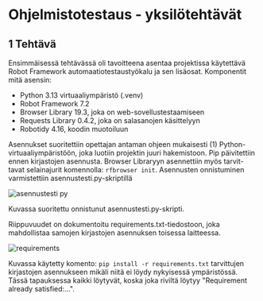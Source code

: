 # Ohjelmistotestaus - yksilötehtävät
## 1	Tehtävä
Ensimmäisessä tehtävässä oli tavoitteena asentaa projektissa käytettävä Robot Framework automaatiotestaustyökalu ja sen lisäosat.
 Komponentit mitä asensin:
-	Python 3.13 virtuaaliympäristö (.venv)
-	Robot Framework 7.2
-	Browser Library 19.3, joka on web-sovellustestaamiseen
-	Requests Library 0.4.2, joka on salasanojen käsittelyyn
-	Robotidy 4.16, koodin muotoiluun

Asennukset suoritettiin opettajan antaman ohjeen mukaisesti (1)
Python-virtuaaliympäristöön, joka luotiin projektin juuri hakemistoon. Pip päivitettiin ennen kirjastojen asennusta. Browser Libraryyn asennettiin myös tarvit-tavat selainajurit komennolla: `rfbrowser init`. Asennusten onnistuminen varmistettiin asennustesti.py-skriptillä

![asennustesti py](https://github.com/user-attachments/assets/f534bba5-0622-4efb-a997-5c5a8e0ff283)

Kuvassa suoritettu onnistunut asennustesti.py-skripti. 


Riippuvuudet on dokumentoitu requirements.txt-tiedostoon, joka mahdollistaa samojen kirjastojen asennuksen toisessa laitteessa.

![requirements](https://github.com/user-attachments/assets/8cadb625-6e6b-49c3-be85-4c88718f4019)

Kuvassa käytetty komento: `pip install -r requirements.txt` tarvittujen kirjastojen asennukseen mikäli niitä ei löydy nykyisessä ympäristössä. Tässä tapauksessa kaikki löytyvät, koska joka riviltä löytyy "Requirement already satisfied:...".
